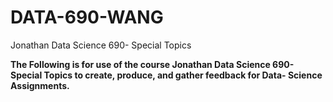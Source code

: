 # DATA-690-WANG
Jonathan Data Science 690- Special Topics

**The Following is for use of the course Jonathan Data Science 690- Special Topics to create, produce, and gather feedback for Data- Science Assignments.**
